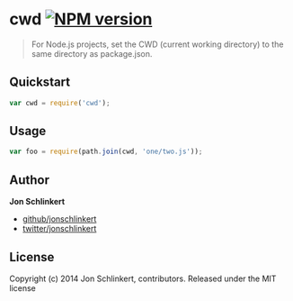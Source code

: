 # cwd [![NPM version](https://badge.fury.io/js/cwd.png)](http://badge.fury.io/js/cwd)

> For Node.js projects, set the CWD (current working directory) to the same directory as package.json.

## Quickstart

```js
var cwd = require('cwd');
```

## Usage

```js
var foo = require(path.join(cwd, 'one/two.js'));
```

## Author

**Jon Schlinkert**

+ [github/jonschlinkert](https://github.com/jonschlinkert)
+ [twitter/jonschlinkert](http://twitter.com/jonschlinkert)

## License
Copyright (c) 2014 Jon Schlinkert, contributors.
Released under the MIT license